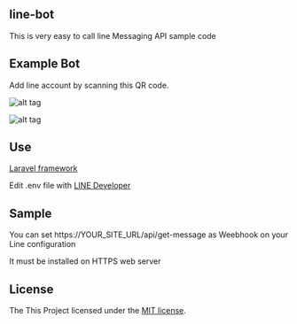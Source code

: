 
## line-bot
This is very easy to call line Messaging API sample code

## Example Bot
Add line account by scanning this QR code.

![alt tag](https://qr-official.line.me/M/y27fTom5rx.png)

![alt tag](http://i.imgur.com/BSs3iG3.gif)

## Use
[Laravel framework](https://github.com/laravel/laravel)

Edit .env file with [LINE Developer](https://developers.line.me/messaging-api/getting-started#set_up_bot)

## Sample 
You can set https://YOUR_SITE_URL/api/get-message as Weebhook on your Line configuration

It must be installed on HTTPS web server

## License

The This Project licensed under the [MIT license](http://opensource.org/licenses/MIT).
